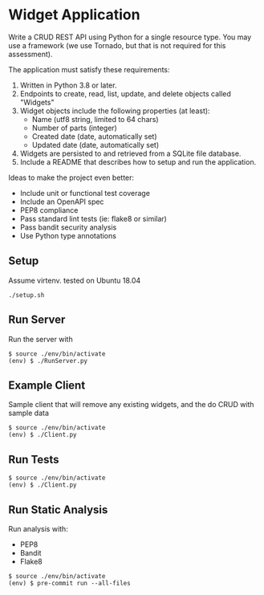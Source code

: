 # Widget Application

Write a CRUD REST API using Python for a single resource type. You may use a framework (we use Tornado, but that is not required for this assessment).

The application must satisfy these requirements:

1. Written in Python 3.8 or later.
2. Endpoints to create, read, list, update, and delete objects called "Widgets"
3. Widget objects include the following properties (at least):
   * Name (utf8 string, limited to 64 chars)
   * Number of parts (integer)
   * Created date (date, automatically set)
   * Updated date (date, automatically set)
4. Widgets are persisted to and retrieved from a SQLite file database.
5. Include a README that describes how to setup and run the application.

Ideas to make the project even better:

* Include unit or functional test coverage
* Include an OpenAPI spec
* PEP8 compliance
* Pass standard lint tests (ie: flake8 or similar)
* Pass bandit security analysis
* Use Python type annotations

## Setup

Assume virtenv. tested on Ubuntu 18.04

```
./setup.sh
```

## Run Server

Run the server with

```
$ source ./env/bin/activate
(env) $ ./RunServer.py
```

## Example Client

Sample client that will remove any existing widgets,
and the do CRUD with sample data

```
$ source ./env/bin/activate
(env) $ ./Client.py
```

## Run Tests
```
$ source ./env/bin/activate
(env) $ ./Client.py
```

## Run Static Analysis

Run analysis with:

* PEP8
* Bandit
* Flake8

```
$ source ./env/bin/activate
(env) $ pre-commit run --all-files
```
